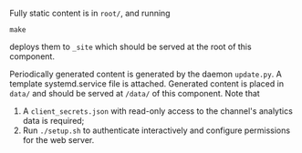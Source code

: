 Fully static content is in `root/`, and running

```
make
```

deploys them to `_site` which should be served at the root of this component.

Periodically generated content is generated by the daemon `update.py`. A template systemd.service file is attached. Generated content is placed in `data/` and should be served at `/data/` of this component. Note that

1. A `client_secrets.json` with read-only access to the channel's analytics data is required;
2. Run `./setup.sh` to authenticate interactively and configure permissions for the web server.
